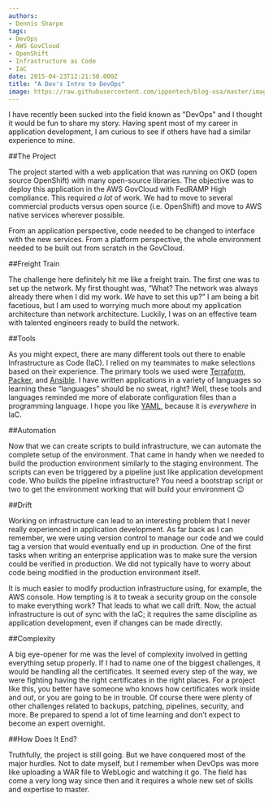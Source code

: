 ```yaml
---
authors:
- Dennis Sharpe
tags:
- DevOps
- AWS GovCloud
- OpenShift
- Infrastructure as Code
- IaC
date: 2015-04-23T12:21:50.000Z
title: "A Dev's Intro to DevOps"
image: https://raw.githubusercontent.com/ippontech/blog-usa/master/images/2021/05/a-devs-intro-to-devops.png
---
```

I have recently been sucked into the field known as "DevOps" and I thought it would be fun to share my story. Having spent most of my career in application development, I am curious to see if others have had a similar experience to mine.

##The Project

The project started with a web application that was running on OKD (open source OpenShift) with many open-source libraries. The objective was to deploy this application in the AWS GovCloud with FedRAMP High compliance. This required _a lot_ of work. We had to move to several commercial products versus open source (i.e. OpenShift) and move to AWS native services wherever possible.

From an application perspective, code needed to be changed to interface with the new services. From a platform perspective, the whole environment needed to be built out from scratch in the GovCloud.

##Freight Train

The challenge here definitely hit me like a freight train. The first one was to set up the network. My first thought was, “What? The network was always already there when I did my work. _We_ have to set this up?” I am being a bit facetious, but I am used to worrying much more about my application architecture than network architecture. Luckily, I was on an effective team with talented engineers ready to build the network.

##Tools

As you might expect, there are many different tools out there to enable Infrastructure as Code (IaC). I relied on my teammates to make selections based on their experience. The primary tools we used were [Terraform](https://www.terraform.io/), [Packer](https://www.packer.io/), and [Ansible](https://www.ansible.com/). I have written applications in a variety of languages so learning these “languages” should be no sweat, right? Well, these tools and languages reminded me more of elaborate configuration files than a programming language. I hope you like [YAML](https://en.wikipedia.org/wiki/YAML), because it is _everywhere_ in IaC.

##Automation

Now that we can create scripts to build infrastructure, we can automate the complete setup of the environment. That came in handy when we needed to build the production environment similarly to the staging environment. The scripts can even be triggered by a pipeline just like application development code. Who builds the pipeline infrastructure? You need a bootstrap script or two to get the environment working that will build your environment 😉

##Drift

Working on infrastructure can lead to an interesting problem that I never really experienced in application development. As far back as I can remember, we were using version control to manage our code and we could tag a version that would eventually end up in production. One of the first tasks when writing an enterprise application was to make sure the version could be verified in production. We did not typically have to worry about code being modified in the production environment itself.

It is much easier to modify production infrastructure using, for example, the AWS console. How tempting is it to tweak a security group on the console to make everything work? That leads to what we call drift. Now, the actual infrastructure is out of sync with the IaC; it requires the same discipline as application development, even if changes can be made directly.

##Complexity

A big eye-opener for me was the level of complexity involved in getting everything setup properly. If I had to name one of the biggest challenges, it would be handling all the certificates. It seemed every step of the way, we were fighting having the right certificates in the right places. For a project like this, you better have someone who knows how certificates work inside and out, or you are going to be in trouble. Of course there were plenty of other challenges related to backups, patching, pipelines, security, and more. Be prepared to spend a lot of time learning and don’t expect to become an expert overnight.

##How Does It End?

Truthfully, the project is still going. But we have conquered most of the major hurdles. Not to date myself, but I remember when DevOps was more like uploading a WAR file to WebLogic and watching it go. The field has come a very long way since then and it requires a whole new set of skills and expertise to master.
